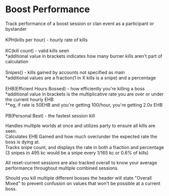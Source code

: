 # Boost Performance
Track performance of a boost session or clan event as a participant or bystander<br><br>
KPH(kills per hour) - hourly rate of kills<br><br>
KC(kill count) - valid kills seen<br>
*additional value in brackets indicates how many burner kills aren't part of calculation<br><br>
Snipes() - kills gained by accounts not specified as main<br>
*additional values are a fraction(1 in X kills is a snipe) and a percentage<br><br>
EHB(Efficient Hours Bossed) - how efficiently you're killing a boss<br>
*additional value in brackets is the multiplicative rate you are over or under the current hourly EHB<br>
**eg, if rate is 50EHB and you're getting 100/hour, you're getting 2.0x EHB<br><br>
PB(Personal Best) - the fastest session kill<br>

Handles multiple worlds at once and utilizes party to ensure all kills are seen.<br>
Calculates EHB Gained and how much over/under the expected rate the boss is dying at.<br>
Tracks snipe count, and displays the rate in both a fraction and percentage
(3 snipes in 495 kc would be a snipe every 1/165 kc or 0.6% of kills)<br>

All reset-current sessions are also tracked overall to know your average performance throughout multiple combined sessions.<br>

Should you kill multiple different bosses the header will state "Overall Mixed" to prevent confusion on values that won't be possible at a current boss.
